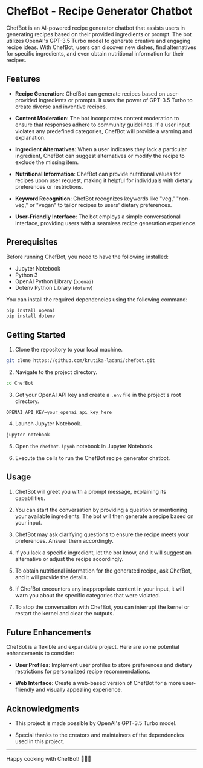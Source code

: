 # ChefBot - Recipe Generator Chatbot

ChefBot is an AI-powered recipe generator chatbot that assists users in generating recipes based on their provided ingredients or prompt. The bot utilizes OpenAI's GPT-3.5 Turbo model to generate creative and engaging recipe ideas. With ChefBot, users can discover new dishes, find alternatives for specific ingredients, and even obtain nutritional information for their recipes.


## Features

- **Recipe Generation**: ChefBot can generate recipes based on user-provided ingredients or prompts. It uses the power of GPT-3.5 Turbo to create diverse and inventive recipes.

- **Content Moderation**: The bot incorporates content moderation to ensure that responses adhere to community guidelines. If a user input violates any predefined categories, ChefBot will provide a warning and explanation.

- **Ingredient Alternatives**: When a user indicates they lack a particular ingredient, ChefBot can suggest alternatives or modify the recipe to exclude the missing item.

- **Nutritional Information**: ChefBot can provide nutritional values for recipes upon user request, making it helpful for individuals with dietary preferences or restrictions.

- **Keyword Recognition**: ChefBot recognizes keywords like "veg," "non-veg," or "vegan" to tailor recipes to users' dietary preferences.

- **User-Friendly Interface**: The bot employs a simple conversational interface, providing users with a seamless recipe generation experience.



## Prerequisites

Before running ChefBot, you need to have the following installed:

- Jupyter Notebook
- Python 3
- OpenAI Python Library (`openai`)
- Dotenv Python Library (`dotenv`)

You can install the required dependencies using the following command:

```bash
pip install openai
pip install dotenv
```

## Getting Started

1. Clone the repository to your local machine.

```bash
git clone https://github.com/krutika-ladani/chefbot.git
```

2. Navigate to the project directory.

```bash
cd ChefBot
```

3. Get your OpenAI API key and create a `.env` file in the project's root directory.

```
OPENAI_API_KEY=your_openai_api_key_here
```

4. Launch Jupyter Notebook.

```bash
jupyter notebook
```

5. Open the `chefbot.ipynb` notebook in Jupyter Notebook.

6. Execute the cells to run the ChefBot recipe generator chatbot.

## Usage

1. ChefBot will greet you with a prompt message, explaining its capabilities.

2. You can start the conversation by providing a question or mentioning your available ingredients. The bot will then generate a recipe based on your input.

3. ChefBot may ask clarifying questions to ensure the recipe meets your preferences. Answer them accordingly.

4. If you lack a specific ingredient, let the bot know, and it will suggest an alternative or adjust the recipe accordingly.

5. To obtain nutritional information for the generated recipe, ask ChefBot, and it will provide the details.

6. If ChefBot encounters any inappropriate content in your input, it will warn you about the specific categories that were violated.

7. To stop the conversation with ChefBot, you can interrupt the kernel or restart the kernel and clear the outputs.

## Future Enhancements

ChefBot is a flexible and expandable project. Here are some potential enhancements to consider:

- **User Profiles**: Implement user profiles to store preferences and dietary restrictions for personalized recipe recommendations.

- **Web Interface**: Create a web-based version of ChefBot for a more user-friendly and visually appealing experience.


## Acknowledgments

- This project is made possible by OpenAI's GPT-3.5 Turbo model.

- Special thanks to the creators and maintainers of the dependencies used in this project.

---

Happy cooking with ChefBot! 🍳🧁🍲


